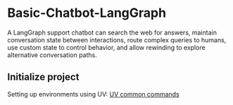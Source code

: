 # Basic-Chatbot-LangGraph
A LangGraph support chatbot can search the web for answers, maintain conversation state between interactions, route complex queries to humans, use custom state to control behavior, and allow rewinding to explore alternative conversation paths.

## Initialize project
Setting up environments using UV: [UV common commands](https://github.com/markduon/useful-uv-commands)

